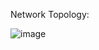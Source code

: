 Network Topology:


![image](https://github.com/user-attachments/assets/979fd9a1-2e1e-4b5c-9f0c-21c716598553)
